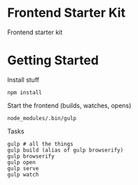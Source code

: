 # Frontend Starter Kit

Frontend starter kit

Getting Started
===============

Install stuff
```
npm install
```

Start the frontend (builds, watches, opens)

```
node_modules/.bin/gulp
```

Tasks
```
gulp # all the things
gulp build (alias of gulp browserify)
gulp browserify
gulp open
gulp serve
gulp watch
```
